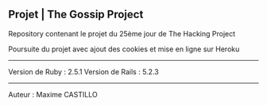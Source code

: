 Projet | The Gossip Project
--------------------------------------------

Repository contenant le projet du 25ème jour de The Hacking Project

Poursuite du projet avec ajout des cookies et mise en ligne sur Heroku

--------------------------------------------

Version de Ruby : 2.5.1
Version de Rails : 5.2.3

--------------------------------------------
Auteur : Maxime CASTILLO